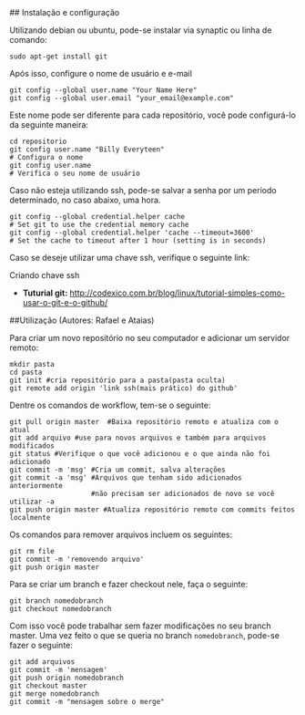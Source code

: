 <a name="Instalação e configuração"/>
## Instalação e configuração

Utilizando debian ou ubuntu, pode-se instalar via synaptic ou linha de comando:

	sudo apt-get install git

Após isso, configure o nome de usuário e e-mail

	git config --global user.name "Your Name Here"
	git config --global user.email "your_email@example.com"

Este nome pode ser diferente para cada repositório, você pode configurá-lo da seguinte maneira:

	cd repositorio
	git config user.name "Billy Everyteen"
	# Configura o nome
	git config user.name
	# Verifica o seu nome de usuário

Caso não esteja utilizando ssh, pode-se salvar a senha por um período determinado, no caso abaixo, uma hora.

	git config --global credential.helper cache
	# Set git to use the credential memory cache
	git config --global credential.helper 'cache --timeout=3600'
	# Set the cache to timeout after 1 hour (setting is in seconds)

Caso se deseje utilizar uma chave ssh, verifique o seguinte link:

Criando chave ssh

- **Tuturial git:** <http://codexico.com.br/blog/linux/tutorial-simples-como-usar-o-git-e-o-github/>


<a name="Utilização"/>
##Utilização (Autores: Rafael e Ataias)

Para criar um novo repositório no seu computador e adicionar um servidor remoto:

	mkdir pasta
	cd pasta
	git init #cria repositório para a pasta(pasta oculta)
	git remote add origin 'link ssh(mais prático) do github'

Dentre os comandos de workflow, tem-se o seguinte:

	git pull origin master	#Baixa repositório remoto e atualiza com o atual
	git add arquivo #use para novos arquivos e também para arquivos modificados
	git status #Verifique o que você adicionou e o que ainda não foi adicionado
	git commit -m 'msg'	#Cria um commit, salva alterações
	git commit -a 'msg' #Arquivos que tenham sido adicionados anteriormente 
						#não precisam ser adicionados de novo se você utilizar -a
	git push origin master #Atualiza repositório remoto com commits feitos localmente


Os comandos para remover arquivos incluem os seguintes:

	git rm file
	git commit -m 'removendo arquivo'
	git push origin master

Para se criar um branch e fazer checkout nele, faça o seguinte:

	git branch nomedobranch
	git checkout nomedobranch

Com isso você pode trabalhar sem fazer modificações no seu branch master. Uma vez feito o que se queria no branch `nomedobranch`, pode-se fazer o seguinte:

	git add arquivos
	git commit -m 'mensagem'
	git push origin nomedobranch
	git checkout master
	git merge nomedobranch
	git commit -m "mensagem sobre o merge"
